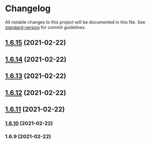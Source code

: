 # Changelog

All notable changes to this project will be documented in this file. See [standard-version](https://github.com/conventional-changelog/standard-version) for commit guidelines.

## [1.6.15](https://github.com/HaiRongHaHA/moonlit-night/compare/v1.6.14...v1.6.15) (2021-02-22)



## [1.6.14](https://github.com/HaiRongHaHA/moonlit-night/compare/v1.6.13...v1.6.14) (2021-02-22)



## [1.6.13](https://github.com/HaiRongHaHA/moonlit-night/compare/v1.6.12...v1.6.13) (2021-02-22)



## [1.6.12](https://github.com/HaiRongHaHA/moonlit-night/compare/v1.6.11...v1.6.12) (2021-02-22)



## [1.6.11](https://github.com/HaiRongHaHA/moonlit-night/compare/v1.6.10...v1.6.11) (2021-02-22)



### [1.6.10](https://github.com/HaiRongHaHA/moonlit-night/compare/v1.6.9...v1.6.10) (2021-02-22)

### 1.6.9 (2021-02-22)
